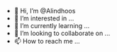 - 👋 Hi, I’m @Alindhoos
- 👀 I’m interested in ...
- 🌱 I’m currently learning ...
- 💞️ I’m looking to collaborate on ...
- 📫 How to reach me ...

<!---
Alindhoos/Alindhoos is a ✨ special ✨ repository because its `README.md` (this file) appears on your GitHub profile.
You can click the Preview link to take a look at your changes.
--->
